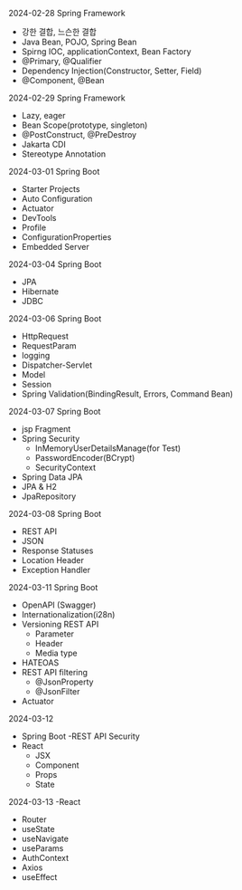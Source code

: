 2024-02-28 Spring Framework
- 강한 결합, 느슨한 결합
- Java Bean, POJO, Spring Bean
- Spirng IOC, applicationContext, Bean Factory
- @Primary, @Qualifier
- Dependency Injection(Constructor, Setter, Field)
- @Component, @Bean

2024-02-29 Spring Framework
- Lazy, eager
- Bean Scope(prototype, singleton)
- @PostConstruct, @PreDestroy
- Jakarta CDI
- Stereotype Annotation

2024-03-01 Spring Boot
- Starter Projects
- Auto Configuration
- Actuator
- DevTools
- Profile
- ConfigurationProperties
- Embedded Server
  
2024-03-04 Spring Boot
- JPA
- Hibernate
- JDBC

2024-03-06 Spring Boot
- HttpRequest
- RequestParam
- logging
- Dispatcher-Servlet
- Model
- Session
- Spring Validation(BindingResult, Errors, Command Bean)

2024-03-07 Spring Boot
- jsp Fragment
- Spring Security
    - InMemoryUserDetailsManage(for Test)
    - PasswordEncoder(BCrypt)
    - SecurityContext
- Spring Data JPA
- JPA & H2
- JpaRepository

2024-03-08 Spring Boot
- REST API
- JSON
- Response Statuses
- Location Header
- Exception Handler

2024-03-11 Spring Boot
- OpenAPI (Swagger)
- Internationalization(i28n)
- Versioning REST API
  - Parameter
  - Header
  - Media type
- HATEOAS
- REST API filtering
  - @JsonProperty
  - @JsonFilter
- Actuator

2024-03-12
- Spring Boot
  -REST API Security
- React
  - JSX
  - Component
  - Props
  - State

2024-03-13
-React
  - Router
   - useState
   - useNavigate
   - useParams
   - AuthContext
   - Axios
   - useEffect
